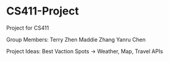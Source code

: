 # CS411-Project
Project for CS411

Group Members:
Terry Zhen
Maddie Zhang
Yanru Chen

Project Ideas:
Best Vaction Spots -> Weather, Map, Travel APIs 
